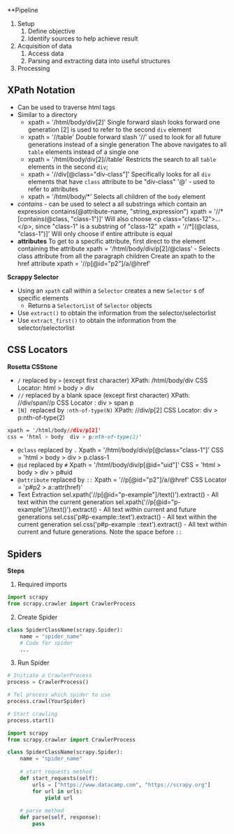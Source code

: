 **Pipeline
1. Setup
	1. Define objective
	2. Identify sources to help achieve result
2. Acquisition of data
	1. Access data
	2. Parsing and extracting data into useful structures
3. Processing

## XPath Notation
- Can be used to traverse html tags
- Similar to a directory
	- xpath = '/html/body/div[2]'
	 Single forward slash looks forward one generation
	 [2] is used to refer to the second `div` element
	 - xpath = '//table'
	 Double forward slash '//' used to look for all future generations instead of a single generation
	 The above navigates to all `table` elements instead of a single one
	 - xpath = '/html/body/div[2]//table'
	 Restricts the search to all `table` elements in the second `div`;
	 - xpath = '//div[@class="div-class"]'
	 Specifically looks for all `div` elements that have `class` attribute to be "div-class"
	 '@' - used to refer to attributes
	 - xpath = '/html/body/\*'
	 Selects all children of the `body` element
- *contains* - can be used to select a all substrings which contain an expression
	 contains(@attribute-name, "string_expression")
	 xpath = '//\*[contains(@class, "class-1")]'
		 Will also choose \<p class="class-12">...\</p>, since "class-1" is a substring of "class-12"
	 xpath = '//\*[(@class, "class-1")]'
		 Will only choose if entire attribute is equal
- **attributes**
	 To get to a specific attribute, first direct to the element containing the attribute
	 xpath = '/html/body/div/p[2]/@class' - Selects class attribute from all the paragraph children 
	 Create an xpath to the href attribute
	 xpath = '//p[@id="p2"]/a/@href'

**Scrappy Selector**
- Using an `xpath` call within a `Selector` creates a new `Selector` s of specific elements
	- Returns a `SelectorList` of `Selector` objects
- Use `extract()` to obtain the information from the selector/selectorlist
- Use `extract_first()` to obtain the information from the selector/selectorlist

## CSS Locators
**Rosetta CSStone**
- `/` replaced by `>` (except first character)
	XPath: /html/body/div
	CSS Locator: html > body > div
-  `//` replaced by a blank space (except first character)
	XPath: //div/span//p
	CSS Locator : div > span p
- `[N] `replaced by `:nth-of-type(N)`
	XPath: //div/p[2]
	CSS Locator: div > p:nth-of-type(2)
```CSS
xpath = '/html/body//div/p[2]'
css = 'html > body  div > p:nth-of-type(2)'
```
- `@class` replaced by `.`
	 Xpath = '/html/body/div/p[@class="class-1"]'
	 CSS = 'html > body > div > p.class-1
- `@id` replaced by `#`
	 Xpath = '/html/body/div/p[@id="uid"]'
	 CSS = 'html > body > div > p#uid
-  `@attribute` replaced by `::`
	Xpath = '//p[@id="p2"]/a/@href'
	CSS Locator = 'p#p2 > a::attr(href)'
- Text Extraction
	sel.xpath('//p[@id="p-example"]/text()').extract() - All text within the current generation
	sel.xpath('//p[@id="p-example"]//text()').extract() - All text within current and future generations
	sel.css('p#p-example::text').extract() - All text within the current generation
	sel.css('p#p-example ::text').extract() - All text within current and future generations. Note the space before `::`

## Spiders
**Steps**
1. Required imports
```Python
import scrapy
from scrapy.crawler import CrawlerProcess
```
2.  Create Spider
```Python
class SpiderClassName(scrapy.Spider):
	name = "spider_name"
	# Code for spider
	...
```
3. Run Spider
```Python
# Initiate a CrawlerProcess
process = CrawlerProcess()

# Tel process which spider to use
process.crawl(YourSpider)

# Start crawling
process.start()
```

```Python
import scrapy
from scrapy.crawler import CrawlerProcess

class SpiderClassName(scrapy.Spider):
	name = "spider_name"
	
	# start_requests method
	def start_requests(self):
		urls = ["https://www.datacamp.com", "https://scrapy.org"]
		for url in urls:
			yield url
	
	# parse method
	def parse(self, response):
		pass
```
